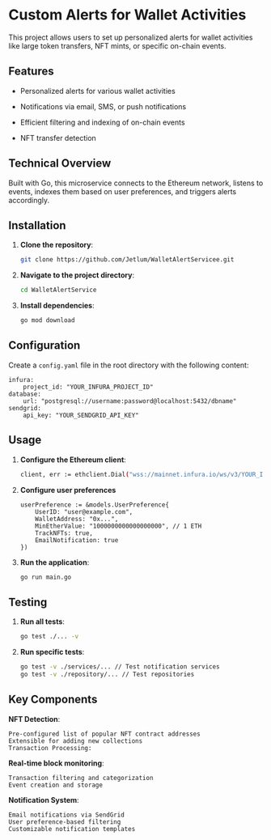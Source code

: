 

# Custom Alerts for Wallet Activities

  

This project allows users to set up personalized alerts for wallet activities like large token transfers, NFT mints, or specific on-chain events.

  

## Features

  

- Personalized alerts for various wallet activities

- Notifications via email, SMS, or push notifications

- Efficient filtering and indexing of on-chain events

- NFT transfer detection

  

## Technical Overview

  

Built with Go, this microservice connects to the Ethereum network, listens to events, indexes them based on user preferences, and triggers alerts accordingly.

  

## Installation

  

1.  **Clone the repository**:

	```sh
	git clone https://github.com/Jetlum/WalletAlertServicee.git
2.  **Navigate to the project directory**:
	```sh
	cd WalletAlertService
3.  **Install dependencies**:
	```sh
	go mod download
## Configuration

Create a `config.yaml` file in the root directory with the following content:

	infura:
		project_id: "YOUR_INFURA_PROJECT_ID"
	database:
		url: "postgresql://username:password@localhost:5432/dbname"
	sendgrid:
		api_key: "YOUR_SENDGRID_API_KEY"

## Usage

  

1.  **Configure the Ethereum client**:

	```sh
	client, err := ethclient.Dial("wss://mainnet.infura.io/ws/v3/YOUR_INFURA_PROJECT_ID")
2.	**Configure user preferences**

		userPreference := &models.UserPreference{
			UserID: "user@example.com",
			WalletAddress: "0x...",
		    MinEtherValue: "1000000000000000000", // 1 ETH
		    TrackNFTs: true,
		    EmailNotification: true
		})
 
3.  **Run the application**:
	```sh
	go run main.go
## Testing

1.  **Run all tests**:

	```sh
	go test ./... -v
2.  **Run specific tests**:

	```sh
	go test -v ./services/... // Test notification services
	go test -v ./repository/... // Test repositories
## Key Components

**NFT Detection**:

	Pre-configured list of popular NFT contract addresses
	Extensible for adding new collections
	Transaction Processing:

**Real-time block monitoring**:

	Transaction filtering and categorization
	Event creation and storage
 
**Notification System**:

	Email notifications via SendGrid
	User preference-based filtering
	Customizable notification templates